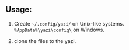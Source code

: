 ## Usage:  
1. Create `~/.config/yazi/` on Unix-like systems.  
   `%AppData%\yazi\config\` on Windows.  
      
2. clone the files to the yazi.  
